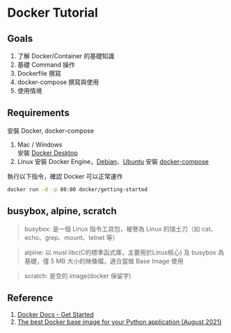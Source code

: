 # Docker Tutorial

## Goals

1. 了解 Docker/Container 的基礎知識
2. 基礎 Command 操作
3. Dockerfile 撰寫
4. docker-compose 撰寫與使用
5. 使用情境

## Requirements

安裝 Docker, docker-compose

1. Mac / Windows  
    安裝 [Docker Desktop](https://www.docker.com/products/docker-desktop)
2. Linux
    安裝 Docker Engine，[Debian](https://docs.docker.com/engine/install/debian/)、[Ubuntu](https://docs.docker.com/engine/install/ubuntu/)
    安裝 [docker-compose](https://docs.docker.com/compose/install/#install-compose)

執行以下指令，確認 Docker 可以正常運作

```bash
docker run -d -p 80:80 docker/getting-started
```

## busybox, alpine, scratch

> busybox: 是一個 Linux 指令工具包，被譽為 Linux 的瑞士刀（如 cat、echo、grep、mount、telnet 等）

> alpine: 以 musl libc(C的標準函式庫，主要用於Linux核心) 及 busybox 為基礎，僅 5 MB 大小的映像檔，適合當做 Base Image 使用

> scratch: 是空的 image(docker 保留字)

## Reference

1. [Docker Docs - Get Started](https://docs.docker.com/get-started/)
2. [The best Docker base image for your Python application (August 2021)](https://pythonspeed.com/articles/base-image-python-docker-images/)
